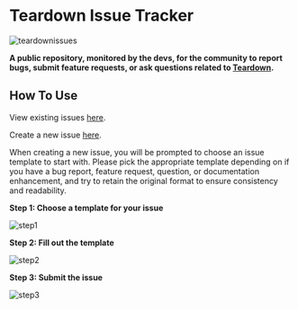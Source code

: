 # Teardown Issue Tracker
![teardownissues](https://user-images.githubusercontent.com/25854043/111224672-c8859980-85ac-11eb-9c6c-06e9b7c7c2ec.png)

**A public repository, monitored by the devs, for the community to report bugs, submit feature requests, or ask questions related to [Teardown](https://www.teardowngame.com).**


## How To Use
View existing issues [here](https://github.com/ss-gnalvesteffer/Teardown-Issue-Tracker/issues).

Create a new issue [here](https://github.com/ss-gnalvesteffer/Teardown-Issue-Tracker/issues/new/choose).

When creating a new issue, you will be prompted to choose an issue template to start with. Please pick the appropriate template depending on if you have a bug report, feature request, question, or documentation enhancement, and try to retain the original format to ensure consistency and readability.

**Step 1: Choose a template for your issue**

![step1](https://user-images.githubusercontent.com/25854043/111227523-b279d800-85b0-11eb-8751-552b21408cc3.png)


**Step 2: Fill out the template**

![step2](https://user-images.githubusercontent.com/25854043/111225204-81e46f00-85ad-11eb-9f4e-75e0b86228cb.png)


**Step 3: Submit the issue**

![step3](https://user-images.githubusercontent.com/25854043/111226163-bb69aa00-85ae-11eb-8f34-7121b0457614.png)
